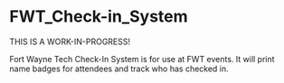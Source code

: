 # FWT_Check-in_System

THIS IS A WORK-IN-PROGRESS!

Fort Wayne Tech Check-In System is for use at FWT events.  It will print name badges for attendees and track who has checked in.
